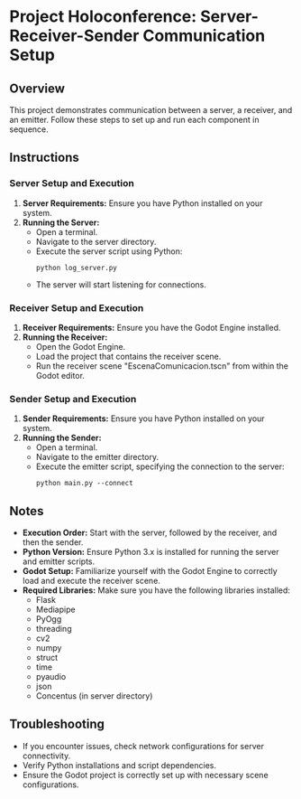 # Project Holoconference: Server-Receiver-Sender Communication Setup

## Overview
This project demonstrates communication between a server, a receiver, and an emitter. Follow these steps to set up and run each component in sequence.

## Instructions

### Server Setup and Execution
1. **Server Requirements:** Ensure you have Python installed on your system.
2. **Running the Server:**
   - Open a terminal.
   - Navigate to the server directory.
   - Execute the server script using Python:
     ```
     python log_server.py
     ```
   - The server will start listening for connections.

### Receiver Setup and Execution
1. **Receiver Requirements:** Ensure you have the Godot Engine installed.
2. **Running the Receiver:**
   - Open the Godot Engine.
   - Load the project that contains the receiver scene.
   - Run the receiver scene "EscenaComunicacion.tscn" from within the Godot editor.
  
### Sender Setup and Execution
1. **Sender Requirements:** Ensure you have Python installed on your system.
2. **Running the Sender:**
   - Open a terminal.
   - Navigate to the emitter directory.
   - Execute the emitter script, specifying the connection to the server:
     ```
     python main.py --connect
     ```

## Notes
- **Execution Order:** Start with the server, followed by the receiver, and then the sender.
- **Python Version:** Ensure Python 3.x is installed for running the server and emitter scripts.
- **Godot Setup:** Familiarize yourself with the Godot Engine to correctly load and execute the receiver scene.
- **Required Libraries:** Make sure you have the following libraries installed:
  - Flask
  - Mediapipe
  - PyOgg
  - threading
  - cv2
  - numpy
  - struct
  - time
  - pyaudio
  - json
  - Concentus (in server directory)

## Troubleshooting
- If you encounter issues, check network configurations for server connectivity.
- Verify Python installations and script dependencies.
- Ensure the Godot project is correctly set up with necessary scene configurations.


